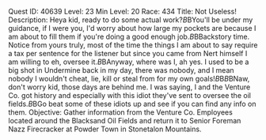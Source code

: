 Quest ID: 40639
Level: 23
Min Level: 20
Race: 434
Title: Not Useless!
Description: Heya kid, ready to do some actual work?$B$BYou'll be under my guidance, if I were you, I'd worry about how large my pockets are because I am about to fill them if you're doing a good enough job.$B$BBackstory time. Notice from yours truly, most of the time the things I am about to say require a tax per sentence for the listener but since you came from Nert himself I am willing to eh, oversee it.$B$BAnyway, where was I, ah yes. I used to be a big shot in Undermine back in my day, there was nobody, and I mean nobody I wouldn't cheat, lie, kill or steal from for my own goals!$B$B<Nash rubs his hands and giggles quietly to himself as your skin begins to crawl.>$B$BNaw, don't worry kid, those days are behind me. I was saying, I and the Venture Co. got history and especially with this idiot they've sent to oversee the oil fields.$B$BGo beat some of these idiots up and see if you can find any info on them.
Objective: Gather information from the Venture Co. Employees located around the Blacksand Oil Fields and return it to Senior Foreman Nazz Firecracker at Powder Town in Stonetalon Mountains.
